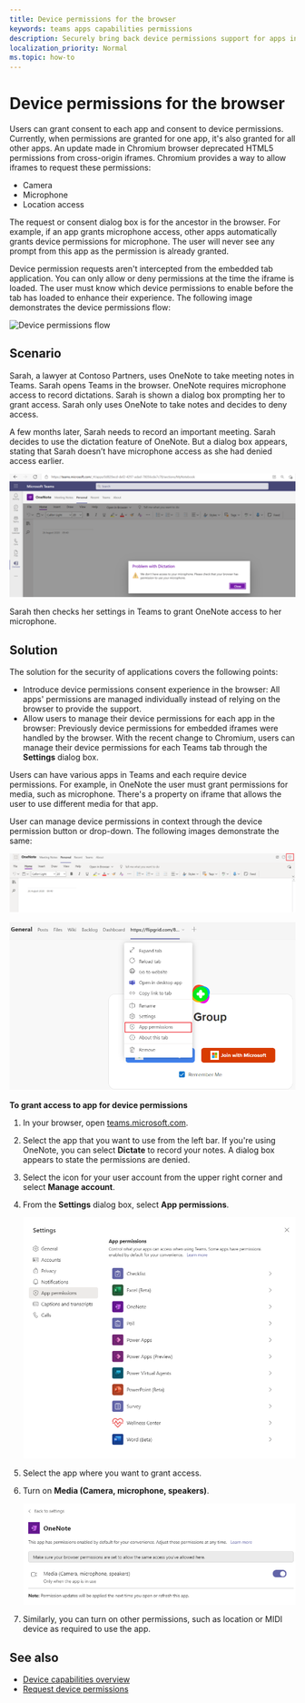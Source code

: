 ```yaml
---
title: Device permissions for the browser
keywords: teams apps capabilities permissions
description: Securely bring back device permissions support for apps in our web client
localization_priority: Normal
ms.topic: how-to
---
```


# Device permissions for the browser

Users can grant consent to each app and consent to device permissions. Currently, when permissions are granted for one app, it's also granted for all other apps. An update made in Chromium browser deprecated HTML5 permissions from cross-origin iframes. Chromium provides a way to allow iframes to request these permissions:

* Camera
* Microphone
* Location access

The request or consent dialog box is for the ancestor in the browser. For example, if an app grants microphone access, other apps automatically grants device permissions for microphone. The user will never see any prompt from this app as the permission is already granted.

Device permission requests aren't intercepted from the embedded tab application. You can only allow or deny permissions at the time the iframe is loaded. The user must know which device permissions to enable before the tab has loaded to enhance their experience. The following image demonstrates the device permissions flow:


<img src="~/assets/images/tabs/devicepermissionsflowchart.png" alt="Device permissions flow" width="400"/>

## Scenario

Sarah, a lawyer at Contoso Partners, uses OneNote to take meeting notes in Teams. Sarah opens Teams in the browser. OneNote requires microphone access to record dictations. Sarah is shown a dialog box prompting her to grant access. Sarah only uses OneNote to take notes and decides to deny access.

A few months later, Sarah needs to record an important meeting. Sarah decides to use the dictation feature of OneNote. But a dialog box appears, stating that Sarah doesn’t have microphone access as she had denied access earlier.

![Permissions not available](../../assets/images/tabs/permissionsnotavailable.png)

Sarah then checks her settings in Teams to grant OneNote access to her microphone.

## Solution

The solution for the security of applications covers the following points:

* Introduce device permissions consent experience in the browser: All apps' permissions are managed individually instead of relying on the browser to provide the support.
* Allow users to manage their device permissions for each app in the browser: Previously device permissions for embedded iframes were handled by the browser. With the recent change to Chromium, users can manage their device permissions for each Teams tab through the **Settings** dialog box.

Users can have various apps in Teams and each require device permissions. For example, in OneNote the user must grant permissions for media, such as microphone. There's a property on iframe that allows the user to use different media for that app.

User can manage device permissions in context through the device permission button or drop-down. The following images demonstrate the same:

![App permissions button](../../assets/images/tabs/apppermissions.png)

![App permissions drop-down](../../assets/images/tabs/drop-downapppermissions.png)

**To grant access to app for device permissions**

1. In your browser, open [teams.microsoft.com](https://teams.microsoft.com/).
1. Select the app that you want to use from the left bar. If you're using OneNote, you can select **Dictate** to record your notes. A dialog box appears to state the permissions are denied.
1. Select the icon for your user account from the upper right corner and select **Manage account**.
1. From the **Settings** dialog box, select **App permissions**.

    ![Settings for app permissions](../../assets/images/tabs/settingsapppermissions.png)

1. Select the app where you want to grant access.
1. Turn on **Media (Camera, microphone, speakers)**.

    ![OneNote microphone access granted](../../assets/images/tabs/onenotepermissiongranted.png)

1. Similarly, you can turn on other permissions, such as location or MIDI device as required to use the app.

## See also

* [Device capabilities overview](device-capabilities-overview.md)
* [Request device permissions](native-device-permissions.md)